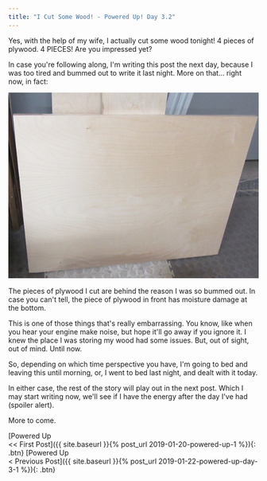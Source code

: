```yaml
---
title: "I Cut Some Wood! - Powered Up! Day 3.2"
---
```

Yes, with the help of my wife, I actually cut some wood tonight! 4 pieces of plywood. 4 PIECES! Are you impressed yet?

In case you're following along, I'm writing this post the next day, because I was too tired and bummed out to write it last night. More on that... right now, in fact:

![](/assets/images-posts/powered-up-day-3-2-moisture-damage.jpg)

The pieces of plywood I cut are behind the reason I was so bummed out. In case you can't tell, the piece of plywood in front has moisture damage at the bottom.

This is one of those things that's really embarrassing. You know, like when you hear your engine make noise, but hope it'll go away if you ignore it. I knew the place I was storing my wood had some issues. But, out of sight, out of mind. Until now.

So, depending on which time perspective you have, I'm going to bed and leaving this until morning, or, I went to bed last night, and dealt with it today.

In either case, the rest of the story will play out in the next post. Which I may start writing now, we'll see if I have the energy after the day I've had (spoiler alert).

More to come.

[Powered Up<br/><< First Post]({{ site.baseurl }}{% post_url 2019-01-20-powered-up-1 %}){: .btn}
[Powered Up<br/>< Previous Post]({{ site.baseurl }}{% post_url 2019-01-22-powered-up-day-3-1 %}){: .btn}
